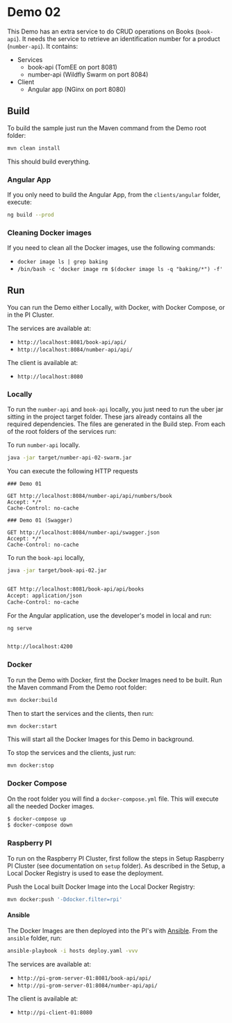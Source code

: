 # Demo 02

This Demo has an extra service to do CRUD operations on Books (`book-api`). It needs the service to retrieve an 
identification number for a product (`number-api`). It contains:

* Services
    * book-api (TomEE on port 8081)
    * number-api (Wildfly Swarm on port 8084)
* Client
    * Angular app (NGinx on port 8080)

## Build

To build the sample just run the Maven command from the Demo root folder:

```bash
mvn clean install
```

This should build everything.

### Angular App

If you only need to build the Angular App, from the `clients/angular` folder, execute:

```bash
ng build --prod
```

### Cleaning Docker images

If you need to clean all the Docker images, use the following commands:

* `docker image ls | grep baking`
* `/bin/bash -c 'docker image rm $(docker image ls -q "baking/*") -f'`

## Run

You can run the Demo either Locally, with Docker, with Docker Compose, or in the PI Cluster.

The services are available at:
* `http://localhost:8081/book-api/api/`
* `http://localhost:8084/number-api/api/`

The client is available at:
* `http://localhost:8080`

### Locally

To run the `number-api` and `book-api` locally, you just need to run the uber jar sitting in the project target folder. 
These jars already contains all the required dependencies. The files are generated in the Build step. From each of 
the root folders of the services run:

To run `number-api` locally.

```bash
java -jar target/number-api-02-swarm.jar
```

You can execute the following HTTP requests

```
### Demo 01

GET http://localhost:8084/number-api/api/numbers/book
Accept: */*
Cache-Control: no-cache

### Demo 01 (Swagger)

GET http://localhost:8084/number-api/swagger.json
Accept: */*
Cache-Control: no-cache
```

To run the `book-api` locally, 

```bash
java -jar target/book-api-02.jar


GET http://localhost:8081/book-api/api/books
Accept: application/json
Cache-Control: no-cache
```

For the Angular application, use the developer's model in local and run:

```bash
ng serve


http://localhost:4200
```

### Docker

To run the Demo with Docker, first the Docker Images need to be built. Run the Maven command From the Demo root folder:

```bash
mvn docker:build
```

Then to start the services and the clients, then run:

```bash
mvn docker:start
```

This will start all the Docker Images for this Demo in background.

To stop the services and the clients, just run:

```bash
mvn docker:stop
```

### Docker Compose

On the root folder you will find a `docker-compose.yml` file. This will execute all the needed Docker images.

```bash
$ docker-compose up 
$ docker-compose down 
```

### Raspberry PI

To run on the Raspberry PI Cluster, first follow the steps in Setup Raspberry PI Cluster (see documentation on `setup` folder). As 
described in the Setup, a Local Docker Registry is used to ease the deployment.

Push the Local built Docker Image into the Local Docker Registry: 

```bash
mvn docker:push '-Ddocker.filter=rpi'
```

#### Ansible
The Docker Images are then deployed into the PI's with [Ansible](http://ansible.com). From the `ansible` folder, run:

```bash
ansible-playbook -i hosts deploy.yaml -vvv
```

The services are available at:
* `http://pi-grom-server-01:8081/book-api/api/`
* `http://pi-grom-server-01:8084/number-api/api/`

The client is available at:
* `http://pi-client-01:8080`

